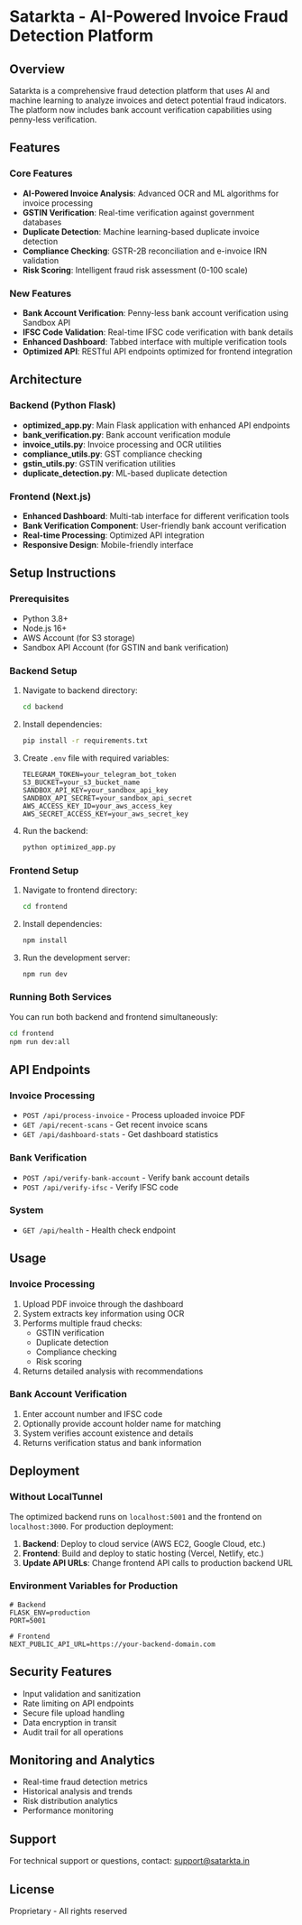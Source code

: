 # Satarkta - AI-Powered Invoice Fraud Detection Platform

## Overview
Satarkta is a comprehensive fraud detection platform that uses AI and machine learning to analyze invoices and detect potential fraud indicators. The platform now includes bank account verification capabilities using penny-less verification.

## Features

### Core Features
- **AI-Powered Invoice Analysis**: Advanced OCR and ML algorithms for invoice processing
- **GSTIN Verification**: Real-time verification against government databases
- **Duplicate Detection**: Machine learning-based duplicate invoice detection
- **Compliance Checking**: GSTR-2B reconciliation and e-invoice IRN validation
- **Risk Scoring**: Intelligent fraud risk assessment (0-100 scale)

### New Features
- **Bank Account Verification**: Penny-less bank account verification using Sandbox API
- **IFSC Code Validation**: Real-time IFSC code verification with bank details
- **Enhanced Dashboard**: Tabbed interface with multiple verification tools
- **Optimized API**: RESTful API endpoints optimized for frontend integration

## Architecture

### Backend (Python Flask)
- **optimized_app.py**: Main Flask application with enhanced API endpoints
- **bank_verification.py**: Bank account verification module
- **invoice_utils.py**: Invoice processing and OCR utilities
- **compliance_utils.py**: GST compliance checking
- **gstin_utils.py**: GSTIN verification utilities
- **duplicate_detection.py**: ML-based duplicate detection

### Frontend (Next.js)
- **Enhanced Dashboard**: Multi-tab interface for different verification tools
- **Bank Verification Component**: User-friendly bank account verification
- **Real-time Processing**: Optimized API integration
- **Responsive Design**: Mobile-friendly interface

## Setup Instructions

### Prerequisites
- Python 3.8+
- Node.js 16+
- AWS Account (for S3 storage)
- Sandbox API Account (for GSTIN and bank verification)

### Backend Setup
1. Navigate to backend directory:
   ```bash
   cd backend
   ```

2. Install dependencies:
   ```bash
   pip install -r requirements.txt
   ```

3. Create `.env` file with required variables:
   ```env
   TELEGRAM_TOKEN=your_telegram_bot_token
   S3_BUCKET=your_s3_bucket_name
   SANDBOX_API_KEY=your_sandbox_api_key
   SANDBOX_API_SECRET=your_sandbox_api_secret
   AWS_ACCESS_KEY_ID=your_aws_access_key
   AWS_SECRET_ACCESS_KEY=your_aws_secret_key
   ```

4. Run the backend:
   ```bash
   python optimized_app.py
   ```

### Frontend Setup
1. Navigate to frontend directory:
   ```bash
   cd frontend
   ```

2. Install dependencies:
   ```bash
   npm install
   ```

3. Run the development server:
   ```bash
   npm run dev
   ```

### Running Both Services
You can run both backend and frontend simultaneously:
```bash
cd frontend
npm run dev:all
```

## API Endpoints

### Invoice Processing
- `POST /api/process-invoice` - Process uploaded invoice PDF
- `GET /api/recent-scans` - Get recent invoice scans
- `GET /api/dashboard-stats` - Get dashboard statistics

### Bank Verification
- `POST /api/verify-bank-account` - Verify bank account details
- `POST /api/verify-ifsc` - Verify IFSC code

### System
- `GET /api/health` - Health check endpoint

## Usage

### Invoice Processing
1. Upload PDF invoice through the dashboard
2. System extracts key information using OCR
3. Performs multiple fraud checks:
   - GSTIN verification
   - Duplicate detection
   - Compliance checking
   - Risk scoring
4. Returns detailed analysis with recommendations

### Bank Account Verification
1. Enter account number and IFSC code
2. Optionally provide account holder name for matching
3. System verifies account existence and details
4. Returns verification status and bank information

## Deployment

### Without LocalTunnel
The optimized backend runs on `localhost:5001` and the frontend on `localhost:3000`. For production deployment:

1. **Backend**: Deploy to cloud service (AWS EC2, Google Cloud, etc.)
2. **Frontend**: Build and deploy to static hosting (Vercel, Netlify, etc.)
3. **Update API URLs**: Change frontend API calls to production backend URL

### Environment Variables for Production
```env
# Backend
FLASK_ENV=production
PORT=5001

# Frontend
NEXT_PUBLIC_API_URL=https://your-backend-domain.com
```

## Security Features
- Input validation and sanitization
- Rate limiting on API endpoints
- Secure file upload handling
- Data encryption in transit
- Audit trail for all operations

## Monitoring and Analytics
- Real-time fraud detection metrics
- Historical analysis and trends
- Risk distribution analytics
- Performance monitoring

## Support
For technical support or questions, contact: support@satarkta.in

## License
Proprietary - All rights reserved